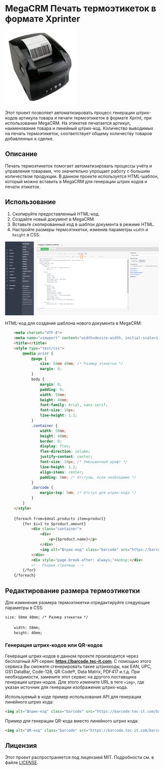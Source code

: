 # MegaCRM Печать термоэтикеток в формате Xprinter

![MegaCRM Печать термоэтикеток в формате Xprint](https://github.com/NodeRedBPM/MegaCRM-Xprint/blob/main/xprint.jpg)

Этот проект позволяет автоматизировать процесс генерации штрих-кодов артикула товара и печати термоэтикеток в формате Xprint, при использовании MegaCRM. На этикетке печатается артикул, наименование товара и линейный штрих-код. 
Количество выводимых на печать термоэтикеток, соответствует общему количеству товаров добавленных к сделке.

## Описание

Печать термоэтикеток помогает автоматизировать процессы учёта и управления товарами, что значительно упрощает работу с большим количеством продукции. В данном проекте используется HTML-шаблон, который можно вставить в MegaCRM для генерации штрих кодов и печати этикеток.

## Использование

1. Скопируйте предоставленный HTML-код.
2. Создайте новый документ в MegaCRM.
3. Вставьте скопированный код в шаблон документа в режиме HTML.
4. Настройте размеры термоэтикетки, изменив параметры `width` и `height` в CSS.
   
![MegaCRM Печать термоэтикеток в формате Xprint](https://github.com/NodeRedBPM/MegaCRM-Xprint/blob/main/megacrmxprint.png)

HTML-код для создания шаблона нового документа в MegaCRM:
```html
    <meta charset="UTF-8">
    <meta name="viewport" content="width=device-width, initial-scale=1.0">
    <title></title>
    <style type="text/css">
        @media print {
            @page {
                size: 58mm 40mm; /* Размер этикетки */
                margin: 0;
            }
            body {
                margin: 0;
                padding: 0;
                width: 58mm;
                height: 40mm;
                font-family: Arial, sans-serif;
                font-size: 10px;
                line-height: 1.2;
            }
            .container {
                width: 58mm;
                height: 40mm;
                border: 0;
                display: flex;
                flex-direction: column;
                justify-content: center;
                font-size: 10px; /* Уменьшенный шрифт */
                line-height: 1.2;
                align-items: center;
                padding: 5mm; /* Отступы, если необходимо */
            }
            .barcode {
                margin-top: 5mm; /* Отступ для штрих-кода */
            }
        }
    </style>

    {foreach from=$deal.products item=product}
        {for $i=1 to $product.amount}
            <div class="container">
                <div>
                    <p>{$product.name}</p>
                </div>
                <img alt="Штрих-код" class="barcode" src="https://barcode.tec-it.com/barcode.ashx?data={$product.article}&amp;code=Code128&amp;dpi=96" />
            </div>
            <div style="page-break-after: always;">&nbsp;</div>
            <!-- Разрыв страницы -->
        {/for}
    {/foreach}
```
## Редактирование размера термоэтикетки

Для изменения размера термоэтикетки отредактируйте следующие параметры в CSS:
```html
size: 58mm 40mm; /* Размер этикетки */

    width: 58mm;
    height: 40mm;
```
### Генерация штрих-кодов или QR-кодов

Генерация штрих-кодов в данном проекте производится через бесплатный API сервис **https://barcode.tec-it.com**. С помощью этого сервиса Вы сможете сгенерировать такие штрихкоды, как EAN, UPC, GS1 DataBar, Code-128, QR Code®, Data Matrix, PDF417 и.т.д.
При необходимости, замените этот сервис на другого поставщика генерации штрих-кодов. Для этого измените URL в теге `<img>`, где указан источник для генерации изображения штрих-кода.

Используемый в коде пример использования API для генерации линейного штрих кода:
```html
<img alt="Штрих-код" class="barcode" src="https://barcode.tec-it.com/barcode.ashx?data={$product.article}&amp;code=Code128&amp;dpi=96" />
```
Пример для генерации QR-кода вместо линейного штрих кода:
```html
<img alt="QR-код" class="barcode" src="https://barcode.tec-it.com/barcode.ashx?data={$product.article}&amp;code=QRCode&amp;dpi=96" />
```
## Лицензия

Этот проект распространяется под лицензией MIT. Подробности см. в файле [LICENSE](LICENSE).

